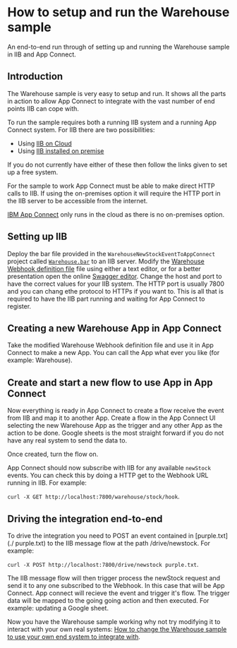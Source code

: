 # How to setup and run the Warehouse sample
An end-to-end run through of setting up and running the Warehouse sample in IIB and App Connect.

## Introduction
The Warehouse sample is very easy to setup and run. It shows all the parts in action to allow App Connect to integrate with the vast number of end points IIB can cope with.

To run the sample requires both a running IIB system and a running App Connect system.
For IIB there are two possibilities:

* Using [IIB on Cloud](http://www.ibm.com/software/products/ibm-integration-bus-on-cloud)
* Using [IIB installed on premise](http://www.ibm.com/software/products/en/ibm-integration-bus)

If you do not currently have either of these then follow the links given to set up a free system. 

For the sample to work App Connect must be able to make direct HTTP calls to IIB. If using the on-premises option it will require the HTTP port in the IIB server to be accessible from the internet.

[IBM App Connect](http://info.appconnect.ibmcloud.com/) only runs in the cloud as there is no on-premises option.

## Setting up IIB
Deploy the bar file provided in the `WarehouseNewStockEventToAppConnect` project called [`Warehouse.bar`](../WarehouseNewStockEventToAppConnect/Warehouse.bar) to an IIB server.
Modify the [Warehouse Webhook definition file](./doc/warehousedefinition01.yaml) file using either a text editor, or for a better presentation open the online [Swagger editor](http://editor.swagger.io/). Change the host and port to have the correct values for your IIB system. The HTTP port is usually 7800 and you can chang ethe protocol to HTTPs if you want to.
This is all that is required to have the IIB part running and waiting for App Connect to register.

## Creating a new Warehouse App in App Connect
Take the modified Warehouse Webhook definition file and use it in App Connect to make a new App. You can call the App what ever you like (for example: Warehouse).

## Create and start a new flow to use App in App Connect
Now everything is ready in App Connect to create a flow receive the event from IIB and map it to another App. Create a flow in the App Connect UI selecting the new Warehouse App as the trigger and any other App as the action to be done. Google sheets is the most straight forward if you do not have any real system to send the data to.

Once created, turn the flow on.

App Connect should now subscribe with IIB for any available `newStock` events. You can check this by doing a HTTP get to the Webhook URL running in IIB. For example:

`curl -X GET http://localhost:7800/warehouse/stock/hook`.

## Driving the integration end-to-end

To drive the integration you need to POST an event contained in [purple.txt](./ purple.txt) to the IIB message flow at the path /drive/newstock. For example: 

`curl -X POST http://localhost:7800/drive/newstock purple.txt`.

The IIB message flow will then trigger process the newStock request and send it to any one subscribed to the Webhook. In this case that will be App Connect. App connect will recieve the event and trigger it's flow. The trigger data will be mapped to the going going action and then executed. For example: updating a Google sheet.


Now you have the Warehouse sample working why not try modifying it to interact with your own real systems: [How to change the Warehouse sample to use your own end system to integrate with](./doc/modwarehouse.md).
